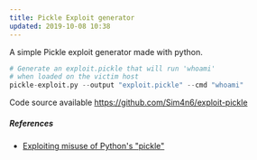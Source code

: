 ```yaml
---
title: Pickle Exploit generator 
updated: 2019-10-08 10:38
---
```


A simple Pickle exploit generator made with python. 

```python
# Generate an exploit.pickle that will run 'whoami' 
# when loaded on the victim host 
pickle-exploit.py --output "exploit.pickle" --cmd "whoami"
```

Code source available <https://github.com/Sim4n6/exploit-pickle> 


##### References 
 - [Exploiting misuse of Python's "pickle"](https://blog.nelhage.com/2011/03/exploiting-pickle/)

